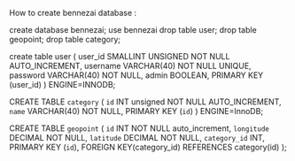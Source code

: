 
How to create bennezai database : 


create database bennezai;
use bennezai
drop table user;
drop table geopoint;
drop table category;


create table user (
user_id SMALLINT UNSIGNED NOT NULL AUTO_INCREMENT, 
username VARCHAR(40) NOT NULL UNIQUE, 
password VARCHAR(40) NOT NULL, 
admin BOOLEAN, 
PRIMARY KEY (user_id) 
) ENGINE=INNODB;

CREATE TABLE `category` (
    `id` INT unsigned NOT NULL AUTO_INCREMENT,
    `name` VARCHAR(40) NOT NULL,
    PRIMARY KEY (`id`)
) ENGINE=InnoDB;

CREATE TABLE `geopoint`
  (
     `id`          INT NOT NULL auto_increment,
     `longitude`   DECIMAL NOT NULL,
     `latitude`    DECIMAL NOT NULL,
     `category_id` INT,
     PRIMARY KEY (`id`),
     FOREIGN KEY(category_id) REFERENCES category(id)
  );  